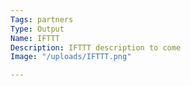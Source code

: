 ```yaml
---
Tags: partners
Type: Output
Name: IFTTT
Description: IFTTT description to come
Image: "/uploads/IFTTT.png"

---
```


